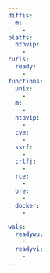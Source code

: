 ```yaml
---
diffis:
  m:
    -
platfs:
  htbvip:
    -
curls:
  ready:
    -
functions:
  unix:
    -
  m:
    -
  htbvip:
    -
  cve:
    -
  ssrf:
    -
  crlfj:
    -
  rce:
    -
  bre:
    -
  docker:
    -

wals:
  readywu:
    -
  readyvi:
    -
---
```

